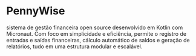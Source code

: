 # PennyWise
sistema de gestão financeira open source desenvolvido em Kotlin com Micronaut. Com foco em simplicidade e eficiência, permite o registro de entradas e saídas financeiras, cálculo automático de saldos e geração de relatórios, tudo em uma estrutura modular e escalável.

